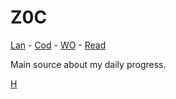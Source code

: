 
Z0C
======

[Lan](https://github.com/ttltrk/ELSE/blob/master/LAN/ENG/LAN.MD) -
[Cod](https://github.com/ttltrk/PRG/blob/master/CODING.MD) -
[WO](https://github.com/ttltrk/ELSE/blob/master/PWR/PWR.MD) -
[Read](https://github.com/ttltrk/BKS/blob/master/README.MD)

Main source about my daily progress.

[H](http://ttltrk.net/)



